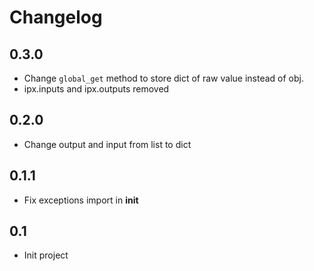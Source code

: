 # Changelog

## 0.3.0

- Change `global_get` method to store dict of raw value instead of obj.
- ipx.inputs and ipx.outputs removed

## 0.2.0

- Change output and input from list to dict

## 0.1.1

- Fix exceptions import in __init__

## 0.1

- Init project

